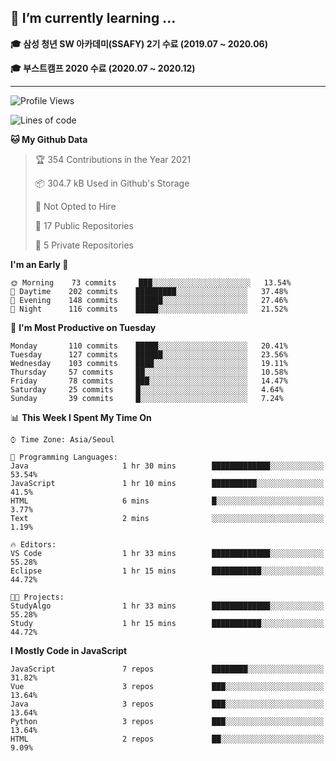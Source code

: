 ## 🌱 I’m currently learning ...

**🎓 삼성 청년 SW 아카데미(SSAFY) 2기 수료 (2019.07 ~ 2020.06)**

**🎓 부스트캠프 2020 수료 (2020.07 ~ 2020.12)**
 
-----

<!--START_SECTION:waka-->
![Profile Views](http://img.shields.io/badge/Profile%20Views-1-blue)

![Lines of code](https://img.shields.io/badge/From%20Hello%20World%20I%27ve%20Written-2.9%20million%20lines%20of%20code-blue)

**🐱 My Github Data** 

> 🏆 354 Contributions in the Year 2021
 > 
> 📦 304.7 kB Used in Github's Storage 
 > 
> 🚫 Not Opted to Hire
 > 
> 📜 17 Public Repositories 
 > 
> 🔑 5 Private Repositories  
 > 
**I'm an Early 🐤** 

```text
🌞 Morning    73 commits     ███░░░░░░░░░░░░░░░░░░░░░░   13.54% 
🌆 Daytime    202 commits    █████████░░░░░░░░░░░░░░░░   37.48% 
🌃 Evening    148 commits    ██████░░░░░░░░░░░░░░░░░░░   27.46% 
🌙 Night      116 commits    █████░░░░░░░░░░░░░░░░░░░░   21.52%

```
📅 **I'm Most Productive on Tuesday** 

```text
Monday       110 commits    █████░░░░░░░░░░░░░░░░░░░░   20.41% 
Tuesday      127 commits    ██████░░░░░░░░░░░░░░░░░░░   23.56% 
Wednesday    103 commits    ████░░░░░░░░░░░░░░░░░░░░░   19.11% 
Thursday     57 commits     ██░░░░░░░░░░░░░░░░░░░░░░░   10.58% 
Friday       78 commits     ███░░░░░░░░░░░░░░░░░░░░░░   14.47% 
Saturday     25 commits     █░░░░░░░░░░░░░░░░░░░░░░░░   4.64% 
Sunday       39 commits     █░░░░░░░░░░░░░░░░░░░░░░░░   7.24%

```


📊 **This Week I Spent My Time On** 

```text
⌚︎ Time Zone: Asia/Seoul

💬 Programming Languages: 
Java                     1 hr 30 mins        █████████████░░░░░░░░░░░░   53.54% 
JavaScript               1 hr 10 mins        ██████████░░░░░░░░░░░░░░░   41.5% 
HTML                     6 mins              █░░░░░░░░░░░░░░░░░░░░░░░░   3.77% 
Text                     2 mins              ░░░░░░░░░░░░░░░░░░░░░░░░░   1.19%

🔥 Editors: 
VS Code                  1 hr 33 mins        █████████████░░░░░░░░░░░░   55.28% 
Eclipse                  1 hr 15 mins        ███████████░░░░░░░░░░░░░░   44.72%

🐱‍💻 Projects: 
StudyAlgo                1 hr 33 mins        █████████████░░░░░░░░░░░░   55.28% 
Study                    1 hr 15 mins        ███████████░░░░░░░░░░░░░░   44.72%

```

**I Mostly Code in JavaScript** 

```text
JavaScript               7 repos             ████████░░░░░░░░░░░░░░░░░   31.82% 
Vue                      3 repos             ███░░░░░░░░░░░░░░░░░░░░░░   13.64% 
Java                     3 repos             ███░░░░░░░░░░░░░░░░░░░░░░   13.64% 
Python                   3 repos             ███░░░░░░░░░░░░░░░░░░░░░░   13.64% 
HTML                     2 repos             ██░░░░░░░░░░░░░░░░░░░░░░░   9.09%

```



<!--END_SECTION:waka-->
